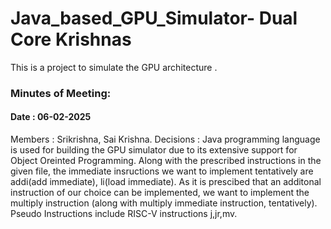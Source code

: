 # Java_based_GPU_Simulator- Dual Core Krishnas
This is a project to simulate the GPU architecture . 

### Minutes of Meeting:

#### Date : 06-02-2025
Members : Srikrishna, Sai Krishna.
Decisions : Java programming language is used for building the GPU simulator due to its extensive support for Object Oreinted Programming. Along with the prescribed instructions in the given file, the immediate insructions we want to implement tentatively are addi(add immediate), li(load immediate). As it is prescibed that an additonal instruction of our choice can be implemented, we want to implement the multiply instruction (along with multiply immediate instruction, tentatively). Pseudo Instructions include RISC-V instructions j,jr,mv.
